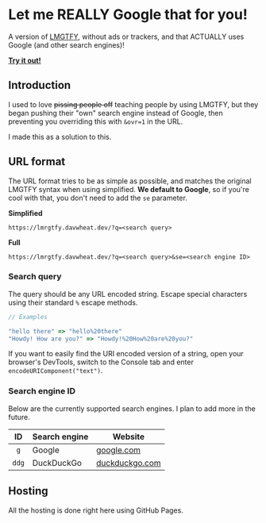 # Let me REALLY Google that for you!

A version of [LMGTFY](https://lmgtfy.app), without ads or trackers, and that ACTUALLY uses Google (and other search engines)!

**[Try it out!](https://lmrgtfy.davwheat.dev/)**

## Introduction

I used to love ~~pissing people off~~ teaching people by using LMGTFY, but they began pushing their "own" search engine instead of Google, then preventing you overriding this with `&ovr=1` in the URL.

I made this as a solution to this.

## URL format

The URL format tries to be as simple as possible, and matches the original LMGTFY syntax when using simplified. **We default to Google**, so if you're cool with that, you don't need to add the `se` parameter.

**Simplified**

```
https://lmrgtfy.davwheat.dev/?q=<search query>
```

**Full**

```
https://lmrgtfy.davwheat.dev/?q=<search query>&se=<search engine ID>
```

### Search query

The query should be any URL encoded string. Escape special characters using their standard `%` escape methods.

```js
// Examples

"hello there" => "hello%20there"
"Howdy! How are you?" => "Howdy!%20How%20are%20you?"
```

If you want to easily find the URI encoded version of a string, open your browser's DevTools, switch to the Console tab and enter `encodeURIComponent("text")`.

### Search engine ID

Below are the currently supported search engines. I plan to add more in the future.

|  ID   | Search engine | Website                                   |
| :---: | ------------- | ----------------------------------------- |
|  `g`  | Google        | [google.com](https://google.com/)         |
| `ddg` | DuckDuckGo    | [duckduckgo.com](https://duckduckgo.com/) |

## Hosting

All the hosting is done right here using GitHub Pages.

